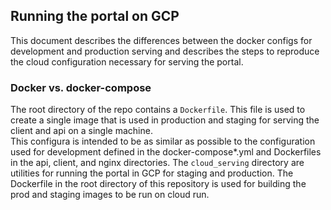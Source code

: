 ## Running the portal on GCP

This document describes the differences between the docker configs for development and production serving and describes the steps to reproduce the cloud configuration necessary for serving the portal.

### Docker vs. docker-compose
The root directory of the repo contains a `Dockerfile`. This file is used to create a single image that is used in production and staging for serving the client and api on a single machine. <br>
This configura is intended to be as similar as possible to the configuration used for development defined in the docker-compose*.yml and Dockerfiles in the api, client, and nginx directories.
The `cloud_serving` directory are utilities for running the portal in GCP for staging and production.
The Dockerfile in the root directory of this repository is used for building the prod and staging images to be run on cloud run.

